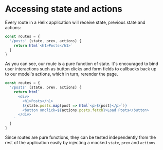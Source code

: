 # Accessing state and actions

Every route in a Helix application will receive state, previous state and actions:

```javascript
const routes = {
  '/posts' (state, prev, actions) {
    return html`<h1>Posts</h1>`
  }
}
```

As you can see, our route is a pure function of state. It's encouraged to bind user interactions such as button clicks and form fields to callbacks back up to our model's actions, which in turn, rerender the page.

```javascript
const routes = {
  '/posts' (state, prev, actions) {
    return html`
      <div>
        <h1>Posts</h1>
        ${state.posts.map(post => html`<p>${post}</p>`)}
        <button onclick=${actions.posts.fetch}>Load Posts</button>
      </div>
    `
  }
}
```

Since routes are pure functions, they can be tested independently from the rest of the application easily by injecting a mocked `state`, `prev` and `actions`.
